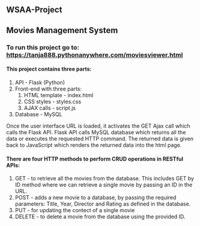## WSAA-Project
## Movies Management System 
### To run this project go to: https://tanja888.pythonanywhere.com/moviesviewer.html

#### This project contains three parts:
1. API - Flask (Python)
2. Front-end with three parts:
    1. HTML template - index.html
    2. CSS styles - styles.css
    3. AJAX calls - script.js
3. Database - MySQL

Once the user interface URL is loaded, it activates the GET Ajax call which calls the Flask API. 
Flask API calls MySQL database which returns all the data or executes the requested HTTP command.
The returned data is given back to JavaScript which renders the returned data into the html page.

#### There are four HTTP methods to perform CRUD operations in RESTful APIs:
1. GET - to retrieve all the movies from the database. 
   This includes GET by ID method where we can retrieve a single movie by passing an ID in the URL.
2. POST - adds a new movie to a database, by passing the required parameters: Title, Year, Director and Rating as 
   defined in the database. 
3. PUT - for updating the contect of a single movie
4. DELETE - to delete a movie from the database using the provided ID.
